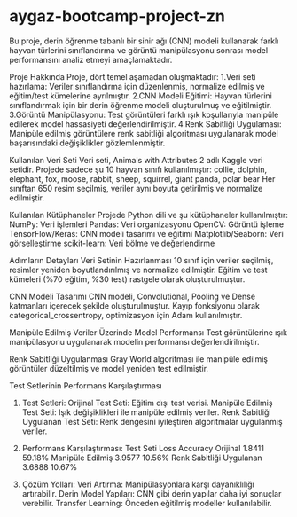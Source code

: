 # aygaz-bootcamp-project-zn
Bu proje, derin öğrenme tabanlı bir sinir ağı (CNN) modeli kullanarak farklı hayvan türlerini sınıflandırma ve görüntü manipülasyonu sonrası model performansını analiz etmeyi amaçlamaktadır.

Proje Hakkında
Proje, dört temel aşamadan oluşmaktadır:
1.Veri seti hazırlama: Veriler sınıflandırma için düzenlenmiş, normalize edilmiş ve eğitim/test kümelerine ayrılmıştır.
2.CNN Modeli Eğitimi: Hayvan türlerini sınıflandırmak için bir derin öğrenme modeli oluşturulmuş ve eğitilmiştir.
3.Görüntü Manipülasyonu: Test görüntüleri farklı ışık koşullarıyla manipüle edilerek model hassasiyeti değerlendirilmiştir.
4.Renk Sabitliği Uygulaması: Manipüle edilmiş görüntülere renk sabitliği algoritması uygulanarak model başarısındaki değişiklikler gözlemlenmiştir.

Kullanılan Veri Seti
Veri seti, Animals with Attributes 2 adlı Kaggle veri setidir.
Projede sadece şu 10 hayvan sınıfı kullanılmıştır:
collie, dolphin, elephant, fox, moose, rabbit, sheep, squirrel, giant panda, polar bear
Her sınıftan 650 resim seçilmiş, veriler aynı boyuta getirilmiş ve normalize edilmiştir.

Kullanılan Kütüphaneler
Projede Python dili ve şu kütüphaneler kullanılmıştır:
NumPy: Veri işlemleri
Pandas: Veri organizasyonu
OpenCV: Görüntü işleme
TensorFlow/Keras: CNN modeli tasarımı ve eğitimi
Matplotlib/Seaborn: Veri görselleştirme
scikit-learn: Veri bölme ve değerlendirme

Adımların Detayları
Veri Setinin Hazırlanması
10 sınıf için veriler seçilmiş, resimler yeniden boyutlandırılmış ve normalize edilmiştir.
Eğitim ve test kümeleri (%70 eğitim, %30 test) rastgele olarak oluşturulmuştur.

CNN Modeli Tasarımı
CNN modeli, Convolutional, Pooling ve Dense katmanları içerecek şekilde oluşturulmuştur.
Kayıp fonksiyonu olarak categorical_crossentropy, optimizasyon için Adam kullanılmıştır.

Manipüle Edilmiş Veriler Üzerinde Model Performansı
Test görüntülerine ışık manipülasyonu uygulanarak modelin performansı değerlendirilmiştir.

Renk Sabitliği Uygulanması
Gray World algoritması ile manipüle edilmiş görüntüler düzeltilmiş ve model yeniden test edilmiştir.

Test Setlerinin Performans Karşılaştırması

1. Test Setleri:
Orijinal Test Seti: Eğitim dışı test verisi.
Manipüle Edilmiş Test Seti: Işık değişiklikleri ile manipüle edilmiş veriler.
Renk Sabitliği Uygulanan Test Seti: Renk dengesini iyileştiren algoritmalar uygulanmış veriler.

2. Performans Karşılaştırması:
Test Seti	                 Loss	     Accuracy
Orijinal	                1.8411	   59.18%
Manipüle Edilmiş	        3.9577	   10.56%
Renk Sabitliği Uygulanan	3.6888	   10.67%

3. Çözüm Yolları:
Veri Artırma: Manipülasyonlara karşı dayanıklılığı artırabilir.
Derin Model Yapıları: CNN gibi derin yapılar daha iyi sonuçlar verebilir.
Transfer Learning: Önceden eğitilmiş modeller kullanılabilir.
